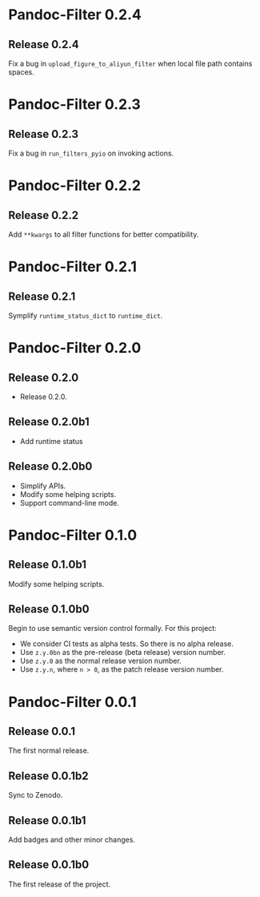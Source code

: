 # Pandoc-Filter 0.2.4
## Release 0.2.4
Fix a bug in `upload_figure_to_aliyun_filter` when local file path contains spaces.

# Pandoc-Filter 0.2.3
## Release 0.2.3
Fix a bug in `run_filters_pyio` on invoking actions.

# Pandoc-Filter 0.2.2
## Release 0.2.2
Add `**kwargs` to all filter functions for better compatibility.

# Pandoc-Filter 0.2.1
## Release 0.2.1
Symplify `runtime_status_dict` to `runtime_dict`.

# Pandoc-Filter 0.2.0
## Release 0.2.0
- Release 0.2.0.

## Release 0.2.0b1
- Add runtime status 

## Release 0.2.0b0
- Simplify APIs.
- Modify some helping scripts.
- Support command-line mode.

# Pandoc-Filter 0.1.0
## Release 0.1.0b1
Modify some helping scripts.

## Release 0.1.0b0
Begin to use semantic version control formally. For this project:
- We consider CI tests as alpha tests. So there is no alpha release.
- Use `z.y.0bn` as the pre-release (beta release) version number.
- Use `z.y.0` as the normal release version number.
- Use `z.y.n`, where `n > 0`, as the patch release version number.

# Pandoc-Filter 0.0.1
## Release 0.0.1
The first normal release.

## Release 0.0.1b2
Sync to Zenodo.

## Release 0.0.1b1
Add badges and other minor changes.

## Release 0.0.1b0
The first release of the project.